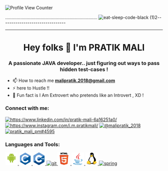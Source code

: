   ![Profile View Counter](https://komarev.com/ghpvc/?username=IPratikMali)
  

  
.........................................................................
   ![eat-sleep-code-black (1)2](https://user-images.githubusercontent.com/100037271/175779322-11725db7-1be8-487f-ba0a-da7d63481497.png)--------------------------------

-----------------------------------------------------------------------------

<h1 align="center">Hey  folks 👋 I'm PRATIK MALI</h1>
<h3 align="center">A passionate JAVA developer.. just figuring out ways to pass hidden test-cases !</h3>

- 📫 How to reach me **malipratik.2018@gmail.com**
- ⚡ here to Hustle !!
- 🔭 Fun fact is I Am Extrovert who pretends like an Introvert , XD !

<h3 align="left">Connect with me:</h3>
<p align="left">
<a href="https://www.linkedin.com/in/pratik-mali-6a16251a0/" target="blank"><img align="center" src="https://raw.githubusercontent.com/rahuldkjain/github-profile-readme-generator/master/src/images/icons/Social/linked-in-alt.svg" alt="https://www.linkedin.com/in/pratik-mali-6a16251a0/" height="30" width="40" /></a>
<a href="https://www.instagram.com/i.m.pratikmali/?hl=en" target="blank"><img align="center" src="https://raw.githubusercontent.com/rahuldkjain/github-profile-readme-generator/master/src/images/icons/Social/instagram.svg" alt="https://www.instagram.com/i.m.pratikmali/" height="30" width="40" /></a>
<a href="https://www.hackerrank.com/@malipratik_2018" target="blank"><img align="center" src="https://raw.githubusercontent.com/rahuldkjain/github-profile-readme-generator/master/src/images/icons/Social/hackerrank.svg" alt="@malipratik_2018" height="30" width="40" /></a>
<a href="https://discord.gg/pratik_mali_pm#4595" target="blank"><img align="center" src="https://raw.githubusercontent.com/rahuldkjain/github-profile-readme-generator/master/src/images/icons/Social/discord.svg" alt="pratik_mali_pm#4595" height="30" width="40" /></a>
</p>

<h3 align="left">Languages and Tools:</h3>
<p align="left"> <a href="https://developer.android.com" target="_blank" rel="noreferrer"> <img src="https://raw.githubusercontent.com/devicons/devicon/master/icons/android/android-original-wordmark.svg" alt="android" width="40" height="40"/> </a> <a href="https://www.cprogramming.com/" target="_blank" rel="noreferrer"> <img src="https://raw.githubusercontent.com/devicons/devicon/master/icons/c/c-original.svg" alt="c" width="40" height="40"/> </a> <a href="https://www.w3schools.com/cpp/" target="_blank" rel="noreferrer"> <img src="https://raw.githubusercontent.com/devicons/devicon/master/icons/cplusplus/cplusplus-original.svg" alt="cplusplus" width="40" height="40"/> </a> </a> <a href="https://git-scm.com/" target="_blank" rel="noreferrer"> <img src="https://www.vectorlogo.zone/logos/git-scm/git-scm-icon.svg" alt="git" width="40" height="40"/> </a> <a href="https://www.w3.org/html/" target="_blank" rel="noreferrer"> <img src="https://raw.githubusercontent.com/devicons/devicon/master/icons/html5/html5-original-wordmark.svg" alt="html5" width="40" height="40"/> </a> <a href="https://www.java.com" target="_blank" rel="noreferrer"> <img src="https://raw.githubusercontent.com/devicons/devicon/master/icons/java/java-original.svg" alt="java" width="40" height="40"/> </a> </a> <a href="https://www.linux.org/" target="_blank" rel="noreferrer"> <img src="https://raw.githubusercontent.com/devicons/devicon/master/icons/linux/linux-original.svg" alt="linux" width="40" height="40"/>   <a href="https://spring.io/" target="_blank" rel="noreferrer"> <img src="https://www.vectorlogo.zone/logos/springio/springio-icon.svg" alt="spring" width="40" height="40"/> </a> </p>




